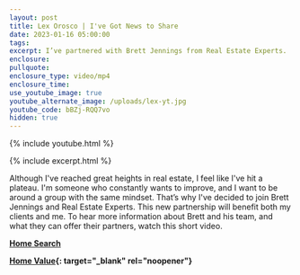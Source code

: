 ```yaml
---
layout: post
title: Lex Orosco | I've Got News to Share
date: 2023-01-16 05:00:00
tags:
excerpt: I’ve partnered with Brett Jennings from Real Estate Experts.
enclosure:
pullquote:
enclosure_type: video/mp4
enclosure_time:
use_youtube_image: true
youtube_alternate_image: /uploads/lex-yt.jpg
youtube_code: bBZj-RQQ7vo
hidden: true
---
```

{% include youtube.html %}

{% include excerpt.html %}

Although I've reached great heights in real estate, I feel like I've hit a plateau. I'm someone who constantly wants to improve, and I want to be around a group with the same mindset. That’s why I've decided to join Brett Jennings and Real Estate Experts. This new partnership will benefit both my clients and me. To hear more information about Brett and his team, and what they can offer their partners, watch this short video.

[**Home Search**](https://lex.bayareahomesearch.com/)

**[Home Value](https://lex.bayareahomesearch.com/home-valuation/){: target="_blank" rel="noopener"}**<br>​​
